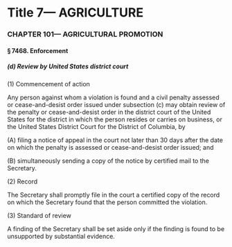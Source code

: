 
# Title 7— AGRICULTURE
### CHAPTER 101— AGRICULTURAL PROMOTION
#### § 7468. Enforcement
##### (d) Review by United States district court

(1) Commencement of action

Any person against whom a violation is found and a civil penalty assessed or cease-and-desist order issued under subsection (c) may obtain review of the penalty or cease-and-desist order in the district court of the United States for the district in which the person resides or carries on business, or the United States District Court for the District of Columbia, by

(A) filing a notice of appeal in the court not later than 30 days after the date on which the penalty is assessed or cease-and-desist order issued; and

(B) simultaneously sending a copy of the notice by certified mail to the Secretary.

(2) Record

The Secretary shall promptly file in the court a certified copy of the record on which the Secretary found that the person committed the violation.

(3) Standard of review

A finding of the Secretary shall be set aside only if the finding is found to be unsupported by substantial evidence.
